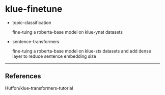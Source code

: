 # klue-finetune


- topic-classification 
  
  fine-tuing a roberta-base model on klue-ynat datasets
   
- sentence-transformers 
 
   fine-tuing a roberta-base model on klue-sts datasets and add dense layer to reduce sentence embedding size


---------------------------------------------------
## References

Huffon/klue-transformers-tutorial

